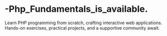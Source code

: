 # -Php_Fundamentals_is_available.
Learn PHP programming from scratch, crafting interactive web applications. Hands-on exercises, practical projects, and a supportive community await.
